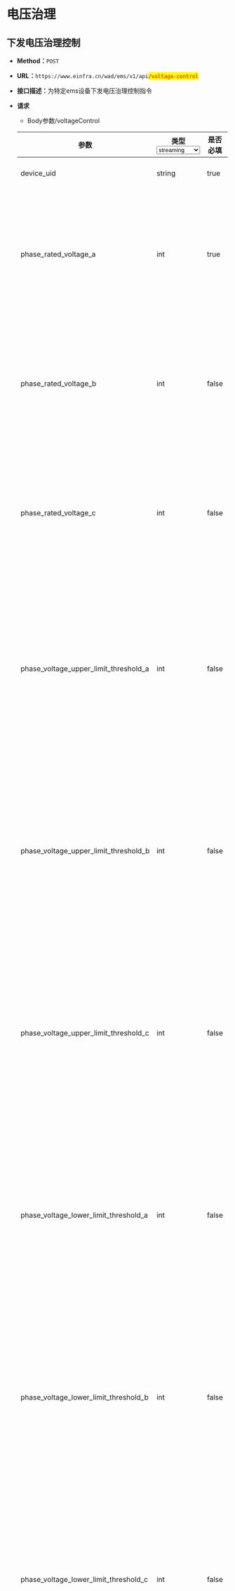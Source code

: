 # 电压治理

## 下发电压治理控制

* **Method：**`POST`
* **URL：**`https://www.einfra.cn/wad/ems/v1/api`<mark style="color:red;">`/voltage-control`</mark>
* **接口描述：**&#x4E3A;特定ems设备下发电压治理控制指令
*   **请求**

    * Body参数/voltageControl



    <table><thead><tr><th width="223">参数</th><th width="79">类型<select><option value="13f5f7e233844eca8e11ff995c863432" label="streaming" color="blue"></option><option value="578d846029d045879f81a03e30ac19ff" label="overdemand" color="blue"></option><option value="5620061ebf2d47e18a839b283a24cc45" label="chargeDepth" color="blue"></option><option value="bf6b0330299043f49d8c6246b932a936" label="safety" color="blue"></option><option value="193cc2f0dc5b4a6197c8a4e8c79dfee4" label="int" color="blue"></option><option value="18d18a729bf94885843098182240bff3" label="string" color="blue"></option><option value="f3ccac124c5143dbbf3d2987cfd716fc" label="float" color="blue"></option></select></th><th width="50" data-type="checkbox">是否必填</th><th width="183">描述</th><th width="78">范围</th><th>样例</th></tr></thead><tbody><tr><td>device_uid</td><td><span data-option="18d18a729bf94885843098182240bff3">string</span></td><td>true</td><td>设备唯一ID</td><td>-</td><td>xxxxx</td></tr><tr><td>phase_rated_voltage_a</td><td><span data-option="193cc2f0dc5b4a6197c8a4e8c79dfee4">int</span></td><td>true</td><td>A相额定电压,希望A相保持的电压（单位：V）</td><td>-</td><td>220</td></tr><tr><td>phase_rated_voltage_b</td><td><span data-option="193cc2f0dc5b4a6197c8a4e8c79dfee4">int</span></td><td>false</td><td>B相额定电压,希望A相保持的电压（单位：V）</td><td>-</td><td>220</td></tr><tr><td>phase_rated_voltage_c</td><td><span data-option="193cc2f0dc5b4a6197c8a4e8c79dfee4">int</span></td><td>false</td><td>C相额定电压,希望A相保持的电压（单位：V）</td><td>-</td><td>220</td></tr><tr><td>phase_voltage_upper_limit_threshold_a</td><td><span data-option="193cc2f0dc5b4a6197c8a4e8c79dfee4">int</span></td><td>false</td><td>A相电压上限阈值,A相平均电压高于该阈值则触发调节策略（单位：V）</td><td>-</td><td>240</td></tr><tr><td>phase_voltage_upper_limit_threshold_b</td><td><span data-option="193cc2f0dc5b4a6197c8a4e8c79dfee4">int</span></td><td>false</td><td>B相电压上限阈值,B相平均电压高于该阈值则触发调节策略（单位：V）</td><td>-</td><td>240</td></tr><tr><td>phase_voltage_upper_limit_threshold_c</td><td><span data-option="193cc2f0dc5b4a6197c8a4e8c79dfee4">int</span></td><td>false</td><td>C相电压上限阈值,C相平均电压高于该阈值则触发调节策略（单位：V）</td><td>-</td><td>240</td></tr><tr><td>phase_voltage_lower_limit_threshold_a</td><td><span data-option="193cc2f0dc5b4a6197c8a4e8c79dfee4">int</span></td><td>false</td><td>A相电压上限阈值,A相平均电压低于该阈值则触发调节策略（单位：V）</td><td>-</td><td>200</td></tr><tr><td>phase_voltage_lower_limit_threshold_b</td><td><span data-option="193cc2f0dc5b4a6197c8a4e8c79dfee4">int</span></td><td>false</td><td>B相电压上限阈值,B相平均电压低于该阈值则触发调节策略（单位：V）</td><td>-</td><td>200</td></tr><tr><td>phase_voltage_lower_limit_threshold_c</td><td><span data-option="193cc2f0dc5b4a6197c8a4e8c79dfee4">int</span></td><td>false</td><td>C相电压上限阈值,C相平均电压低于该阈值则触发调节策略（单位：V）</td><td>-</td><td>200</td></tr><tr><td>phase_voltage_hysteresis_a</td><td><span data-option="193cc2f0dc5b4a6197c8a4e8c79dfee4">int</span></td><td>false</td><td>A相电压回差,触发调节后,A相平均电压达到回差值时,停止调节</td><td></td><td>5</td></tr><tr><td>phase_voltage_hysteresis_b</td><td><span data-option="193cc2f0dc5b4a6197c8a4e8c79dfee4">int</span></td><td>false</td><td>B相电压回差,触发调节后,B相平均电压达到回差值时,停止调节</td><td></td><td>5</td></tr><tr><td>phase_voltage_hysteresis_c</td><td><span data-option="193cc2f0dc5b4a6197c8a4e8c79dfee4">int</span></td><td>false</td><td>C相电压回差,触发调节后,C相平均电压达到回差值时,停止调节</td><td></td><td>5</td></tr><tr><td>period</td><td><span data-option="193cc2f0dc5b4a6197c8a4e8c79dfee4">int</span></td><td>false</td><td>调节周期,单位毫秒</td><td>-</td><td>500</td></tr><tr><td>step</td><td><span data-option="193cc2f0dc5b4a6197c8a4e8c79dfee4">int</span></td><td>false</td><td>步长,每次调节的步长</td><td>-</td><td>5</td></tr></tbody></table>



    * **响应**
      *   数据类型：application/json

          <table><thead><tr><th width="128">参数</th><th width="86">类型<select><option value="47624d5c9393461e9a8ecece42e932a4" label="int" color="blue"></option><option value="86eb210b3c8c4e78b798bd84c85688fe" label="str" color="blue"></option><option value="a1530006d2194402bf5a2360eac38945" label="listResult" color="blue"></option></select></th><th width="81" data-type="checkbox">是否必填</th><th width="101">描述</th><th width="133">范围</th><th>样例</th></tr></thead><tbody><tr><td>code</td><td><span data-option="47624d5c9393461e9a8ecece42e932a4">int</span></td><td>true</td><td>错误码</td><td>见下文错误码</td><td>0</td></tr><tr><td>message</td><td><span data-option="86eb210b3c8c4e78b798bd84c85688fe">str</span></td><td>true</td><td>描述</td><td>-</td><td>PCS控制下发成功</td></tr><tr><td>data</td><td><span data-option="86eb210b3c8c4e78b798bd84c85688fe">str</span></td><td>true</td><td>详细信息</td><td></td><td></td></tr></tbody></table>
    *   **错误码**

        | HTTP状态码 | 错误码    | 描述     |
        | ------- | ------ | ------ |
        | 200     | 0      | 成功     |
        | 400     | 100001 | 参数格式错误 |

## 获取电压治理控制

* **Method：**`GET`
* **URL：**`https://www.einfra.cn/wad/ems/v1/api`<mark style="color:red;">`/voltage-control`</mark>
* **接口描述：**&#x83B7;取电压治理控制
*   **请求**

    * Query参数



    <table><thead><tr><th width="163">参数</th><th width="113">类型<select><option value="47624d5c9393461e9a8ecece42e932a4" label="int" color="blue"></option><option value="86eb210b3c8c4e78b798bd84c85688fe" label="str" color="blue"></option><option value="a1530006d2194402bf5a2360eac38945" label="listResult" color="blue"></option></select></th><th data-type="checkbox">是否必填</th><th>描述</th><th width="123">范围</th><th>样例</th></tr></thead><tbody><tr><td>device_uid</td><td><span data-option="86eb210b3c8c4e78b798bd84c85688fe">str</span></td><td>true</td><td>设备唯一ID</td><td>-</td><td>xxxxx</td></tr></tbody></table>
*   响应

    * &#x20;application

    <table><thead><tr><th>参数</th><th width="113">类型<select><option value="47624d5c9393461e9a8ecece42e932a4" label="int" color="blue"></option><option value="86eb210b3c8c4e78b798bd84c85688fe" label="str" color="blue"></option><option value="a1530006d2194402bf5a2360eac38945" label="listResult" color="blue"></option><option value="fb9d3250c2db42ac8efe4d4b9d504377" label="object" color="blue"></option></select></th><th width="107" data-type="checkbox">是否必填</th><th>描述</th><th width="123">范围</th><th>样例</th></tr></thead><tbody><tr><td>code</td><td><span data-option="47624d5c9393461e9a8ecece42e932a4">int</span></td><td>true</td><td>错误码</td><td>见下文错误码</td><td>0</td></tr><tr><td>message</td><td><span data-option="86eb210b3c8c4e78b798bd84c85688fe">str</span></td><td>true</td><td>描述</td><td>-</td><td></td></tr><tr><td>data</td><td><span data-option="fb9d3250c2db42ac8efe4d4b9d504377">object</span></td><td>true</td><td>同步后的控制</td><td></td><td></td></tr></tbody></table>

    * data：

    <table><thead><tr><th width="223">参数</th><th width="79">类型<select><option value="13f5f7e233844eca8e11ff995c863432" label="streaming" color="blue"></option><option value="578d846029d045879f81a03e30ac19ff" label="overdemand" color="blue"></option><option value="5620061ebf2d47e18a839b283a24cc45" label="chargeDepth" color="blue"></option><option value="bf6b0330299043f49d8c6246b932a936" label="safety" color="blue"></option><option value="193cc2f0dc5b4a6197c8a4e8c79dfee4" label="int" color="blue"></option><option value="18d18a729bf94885843098182240bff3" label="string" color="blue"></option><option value="f3ccac124c5143dbbf3d2987cfd716fc" label="float" color="blue"></option></select></th><th width="50" data-type="checkbox">是否必填</th><th width="183">描述</th><th width="78">范围</th><th>样例</th></tr></thead><tbody><tr><td>device_uid</td><td><span data-option="18d18a729bf94885843098182240bff3">string</span></td><td>true</td><td>设备唯一ID</td><td>-</td><td>xxxxx</td></tr><tr><td>phase_rated_voltage_a</td><td><span data-option="193cc2f0dc5b4a6197c8a4e8c79dfee4">int</span></td><td>true</td><td>A相额定电压,希望A相保持的电压（单位：V）</td><td>-</td><td>220</td></tr><tr><td>phase_rated_voltage_b</td><td><span data-option="193cc2f0dc5b4a6197c8a4e8c79dfee4">int</span></td><td>false</td><td>B相额定电压,希望A相保持的电压（单位：V）</td><td>-</td><td>220</td></tr><tr><td>phase_rated_voltage_c</td><td><span data-option="193cc2f0dc5b4a6197c8a4e8c79dfee4">int</span></td><td>false</td><td>C相额定电压,希望A相保持的电压（单位：V）</td><td>-</td><td>220</td></tr><tr><td>phase_voltage_upper_limit_threshold_a</td><td><span data-option="193cc2f0dc5b4a6197c8a4e8c79dfee4">int</span></td><td>false</td><td>A相电压上限阈值,A相平均电压高于该阈值则触发调节策略（单位：V）</td><td>-</td><td>240</td></tr><tr><td>phase_voltage_upper_limit_threshold_b</td><td><span data-option="193cc2f0dc5b4a6197c8a4e8c79dfee4">int</span></td><td>false</td><td>B相电压上限阈值,B相平均电压高于该阈值则触发调节策略（单位：V）</td><td>-</td><td>240</td></tr><tr><td>phase_voltage_upper_limit_threshold_c</td><td><span data-option="193cc2f0dc5b4a6197c8a4e8c79dfee4">int</span></td><td>false</td><td>C相电压上限阈值,C相平均电压高于该阈值则触发调节策略（单位：V）</td><td>-</td><td>240</td></tr><tr><td>phase_voltage_lower_limit_threshold_a</td><td><span data-option="193cc2f0dc5b4a6197c8a4e8c79dfee4">int</span></td><td>false</td><td>A相电压上限阈值,A相平均电压低于该阈值则触发调节策略（单位：V）</td><td>-</td><td>200</td></tr><tr><td>phase_voltage_lower_limit_threshold_b</td><td><span data-option="193cc2f0dc5b4a6197c8a4e8c79dfee4">int</span></td><td>false</td><td>B相电压上限阈值,B相平均电压低于该阈值则触发调节策略（单位：V）</td><td>-</td><td>200</td></tr><tr><td>phase_voltage_lower_limit_threshold_c</td><td><span data-option="193cc2f0dc5b4a6197c8a4e8c79dfee4">int</span></td><td>false</td><td>C相电压上限阈值,C相平均电压低于该阈值则触发调节策略（单位：V）</td><td>-</td><td>200</td></tr><tr><td>phase_voltage_hysteresis_a</td><td><span data-option="193cc2f0dc5b4a6197c8a4e8c79dfee4">int</span></td><td>false</td><td>A相电压回差,触发调节后,A相平均电压达到回差值时,停止调节</td><td></td><td>5</td></tr><tr><td>phase_voltage_hysteresis_b</td><td><span data-option="193cc2f0dc5b4a6197c8a4e8c79dfee4">int</span></td><td>false</td><td>B相电压回差,触发调节后,B相平均电压达到回差值时,停止调节</td><td></td><td>5</td></tr><tr><td>phase_voltage_hysteresis_c</td><td><span data-option="193cc2f0dc5b4a6197c8a4e8c79dfee4">int</span></td><td>false</td><td>C相电压回差,触发调节后,C相平均电压达到回差值时,停止调节</td><td></td><td>5</td></tr><tr><td>period</td><td><span data-option="193cc2f0dc5b4a6197c8a4e8c79dfee4">int</span></td><td>false</td><td>调节周期,单位毫秒</td><td>-</td><td>500</td></tr><tr><td>step</td><td><span data-option="193cc2f0dc5b4a6197c8a4e8c79dfee4">int</span></td><td>false</td><td>步长,每次调节的步长</td><td>-</td><td>5</td></tr></tbody></table>

## 同步电压治理控制

* **Method：**&#x50;UT
* **URL：**`https://www.einfra.cn/wad/ems/v1/api`<mark style="color:red;">`/voltage-control/sync`</mark>
* **接口描述： 同步电压治理控制**
*   **请求**

    * Query参数

    <table><thead><tr><th width="149">参数</th><th width="113">类型<select><option value="47624d5c9393461e9a8ecece42e932a4" label="int" color="blue"></option><option value="86eb210b3c8c4e78b798bd84c85688fe" label="str" color="blue"></option><option value="a1530006d2194402bf5a2360eac38945" label="listResult" color="blue"></option></select></th><th data-type="checkbox">是否必填</th><th>描述</th><th width="123">范围</th><th>样例</th></tr></thead><tbody><tr><td>device_uid</td><td><span data-option="86eb210b3c8c4e78b798bd84c85688fe">str</span></td><td>true</td><td>设备唯一ID</td><td>-</td><td>xxxxx</td></tr></tbody></table>
* 响应
  * &#x20;application

<table><thead><tr><th>参数</th><th width="113">类型<select><option value="47624d5c9393461e9a8ecece42e932a4" label="int" color="blue"></option><option value="86eb210b3c8c4e78b798bd84c85688fe" label="str" color="blue"></option><option value="a1530006d2194402bf5a2360eac38945" label="listResult" color="blue"></option><option value="fb9d3250c2db42ac8efe4d4b9d504377" label="object" color="blue"></option></select></th><th width="107" data-type="checkbox">是否必填</th><th>描述</th><th width="123">范围</th><th>样例</th></tr></thead><tbody><tr><td>code</td><td><span data-option="47624d5c9393461e9a8ecece42e932a4">int</span></td><td>true</td><td>错误码</td><td>见下文错误码</td><td>0</td></tr><tr><td>message</td><td><span data-option="86eb210b3c8c4e78b798bd84c85688fe">str</span></td><td>true</td><td>描述</td><td>-</td><td>电压治理同步成功</td></tr><tr><td>data</td><td><span data-option="fb9d3250c2db42ac8efe4d4b9d504377">object</span></td><td>true</td><td>同步后的控制</td><td></td><td></td></tr></tbody></table>

* data：

<table><thead><tr><th width="223">参数</th><th width="79">类型<select><option value="13f5f7e233844eca8e11ff995c863432" label="streaming" color="blue"></option><option value="578d846029d045879f81a03e30ac19ff" label="overdemand" color="blue"></option><option value="5620061ebf2d47e18a839b283a24cc45" label="chargeDepth" color="blue"></option><option value="bf6b0330299043f49d8c6246b932a936" label="safety" color="blue"></option><option value="193cc2f0dc5b4a6197c8a4e8c79dfee4" label="int" color="blue"></option><option value="18d18a729bf94885843098182240bff3" label="string" color="blue"></option><option value="f3ccac124c5143dbbf3d2987cfd716fc" label="float" color="blue"></option></select></th><th width="50" data-type="checkbox">是否必填</th><th width="183">描述</th><th width="78">范围</th><th>样例</th></tr></thead><tbody><tr><td>device_uid</td><td><span data-option="18d18a729bf94885843098182240bff3">string</span></td><td>true</td><td>设备唯一ID</td><td>-</td><td>xxxxx</td></tr><tr><td>phase_rated_voltage_a</td><td><span data-option="193cc2f0dc5b4a6197c8a4e8c79dfee4">int</span></td><td>true</td><td>A相额定电压,希望A相保持的电压（单位：V）</td><td>-</td><td>220</td></tr><tr><td>phase_rated_voltage_b</td><td><span data-option="193cc2f0dc5b4a6197c8a4e8c79dfee4">int</span></td><td>false</td><td>B相额定电压,希望A相保持的电压（单位：V）</td><td>-</td><td>220</td></tr><tr><td>phase_rated_voltage_c</td><td><span data-option="193cc2f0dc5b4a6197c8a4e8c79dfee4">int</span></td><td>false</td><td>C相额定电压,希望A相保持的电压（单位：V）</td><td>-</td><td>220</td></tr><tr><td>phase_voltage_upper_limit_threshold_a</td><td><span data-option="193cc2f0dc5b4a6197c8a4e8c79dfee4">int</span></td><td>false</td><td>A相电压上限阈值,A相平均电压高于该阈值则触发调节策略（单位：V）</td><td>-</td><td>240</td></tr><tr><td>phase_voltage_upper_limit_threshold_b</td><td><span data-option="193cc2f0dc5b4a6197c8a4e8c79dfee4">int</span></td><td>false</td><td>B相电压上限阈值,B相平均电压高于该阈值则触发调节策略（单位：V）</td><td>-</td><td>240</td></tr><tr><td>phase_voltage_upper_limit_threshold_c</td><td><span data-option="193cc2f0dc5b4a6197c8a4e8c79dfee4">int</span></td><td>false</td><td>C相电压上限阈值,C相平均电压高于该阈值则触发调节策略（单位：V）</td><td>-</td><td>240</td></tr><tr><td>phase_voltage_lower_limit_threshold_a</td><td><span data-option="193cc2f0dc5b4a6197c8a4e8c79dfee4">int</span></td><td>false</td><td>A相电压上限阈值,A相平均电压低于该阈值则触发调节策略（单位：V）</td><td>-</td><td>200</td></tr><tr><td>phase_voltage_lower_limit_threshold_b</td><td><span data-option="193cc2f0dc5b4a6197c8a4e8c79dfee4">int</span></td><td>false</td><td>B相电压上限阈值,B相平均电压低于该阈值则触发调节策略（单位：V）</td><td>-</td><td>200</td></tr><tr><td>phase_voltage_lower_limit_threshold_c</td><td><span data-option="193cc2f0dc5b4a6197c8a4e8c79dfee4">int</span></td><td>false</td><td>C相电压上限阈值,C相平均电压低于该阈值则触发调节策略（单位：V）</td><td>-</td><td>200</td></tr><tr><td>phase_voltage_hysteresis_a</td><td><span data-option="193cc2f0dc5b4a6197c8a4e8c79dfee4">int</span></td><td>false</td><td>A相电压回差,触发调节后,A相平均电压达到回差值时,停止调节</td><td></td><td>5</td></tr><tr><td>phase_voltage_hysteresis_b</td><td><span data-option="193cc2f0dc5b4a6197c8a4e8c79dfee4">int</span></td><td>false</td><td>B相电压回差,触发调节后,B相平均电压达到回差值时,停止调节</td><td></td><td>5</td></tr><tr><td>phase_voltage_hysteresis_c</td><td><span data-option="193cc2f0dc5b4a6197c8a4e8c79dfee4">int</span></td><td>false</td><td>C相电压回差,触发调节后,C相平均电压达到回差值时,停止调节</td><td></td><td>5</td></tr><tr><td>period</td><td><span data-option="193cc2f0dc5b4a6197c8a4e8c79dfee4">int</span></td><td>false</td><td>调节周期,单位毫秒</td><td>-</td><td>500</td></tr><tr><td>step</td><td><span data-option="193cc2f0dc5b4a6197c8a4e8c79dfee4">int</span></td><td>false</td><td>步长,每次调节的步长</td><td>-</td><td>5</td></tr></tbody></table>

